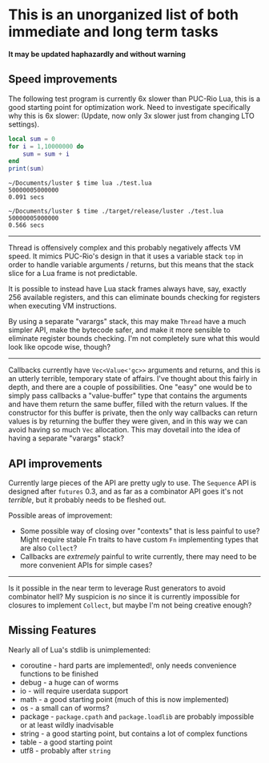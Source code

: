 # This is an unorganized list of both immediate and long term tasks #

**It may be updated haphazardly and without warning**

## Speed improvements ##

The following test program is currently 6x slower than PUC-Rio Lua, this is a
good starting point for optimization work.  Need to investigate specifically why
this is 6x slower: (Update, now only 3x slower just from changing LTO settings).

```lua
local sum = 0
for i = 1,10000000 do
    sum = sum + i
end
print(sum)
```

```
~/Documents/luster $ time lua ./test.lua
50000005000000
0.091 secs

~/Documents/luster $ time ./target/release/luster ./test.lua
50000005000000
0.566 secs
```

---

Thread is offensively complex and this probably negatively affects VM speed.  It
mimics PUC-Rio's design in that it uses a variable stack `top` in order to
handle variable arguments / returns, but this means that the stack slice for a
Lua frame is not predictable.

It is possible to instead have Lua stack frames always have, say, exactly 256
available registers, and this can eliminate bounds checking for registers when
executing VM instructions.

By using a separate "varargs" stack, this may make `Thread` have a much simpler
API, make the bytecode safer, and make it more sensible to eliminate register
bounds checking.  I'm not completely sure what this would look like opcode wise,
though?

---

Callbacks currently have `Vec<Value<'gc>>` arguments and returns, and this is an
utterly terrible, temporary state of affairs.  I've thought about this fairly in
depth, and there are a couple of possibilities.  One "easy" one would be to
simply pass callbacks a "value-buffer" type that contains the arguments and have
them return the same buffer, filled with the return values.  If the constructor
for this buffer is private, then the only way callbacks can return values is by
returning the buffer they were given, and in this way we can avoid having so
much `Vec` allocation.  This may dovetail into the idea of having a separate
"varargs" stack?

## API improvements ##

Currently large pieces of the API are pretty ugly to use.  The `Sequence` API is
designed after `futures` 0.3, and as far as a combinator API goes it's not
*terrible*, but it probably needs to be fleshed out.

Possible areas of improvement:
* Some possible way of closing over "contexts" that is less painful to use?
  Might require stable Fn traits to have custom `Fn` implementing types that are
  also `Collect`?
* Callbacks are *extremely* painful to write currently, there may need to be
  more convenient APIs for simple cases?

---

Is it possible in the near term to leverage Rust generators to avoid combinator
hell?  My suspicion is *no* since it is currently impossible for closures to
implement `Collect`, but maybe I'm not being creative enough?

## Missing Features ##

Nearly all of Lua's stdlib is unimplemented:

* coroutine - hard parts are implemented!, only needs convenience functions to be finished
* debug - a huge can of worms
* io - will require userdata support
* math - a good starting point (much of this is now implemented)
* os - a small can of worms?
* package - `package.cpath` and `package.loadlib` are probably impossible or at
  least wildly inadvisable
* string - a good starting point, but contains a lot of complex functions
* table - a good starting point
* utf8 - probably after `string`

